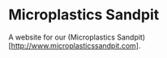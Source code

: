
# Microplastics Sandpit

A website for our (Microplastics Sandpit)[http://www.microplasticssandpit.com].

